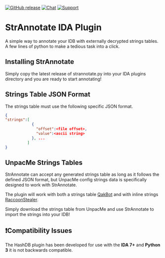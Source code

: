 [![GitHub release](https://img.shields.io/github/v/release/oalabs/strannotate-ida.svg)](https://github.com/OALabs/hashdb-ida/releases) [![Chat](https://img.shields.io/badge/chat-Discord-blueviolet)](https://discord.gg/cw4U3WHvpn) [![Support](https://img.shields.io/badge/Support-Patreon-FF424D)](https://www.patreon.com/oalabs)

# StrAnnotate IDA Plugin
A simple way to annotate your IDB with externally decrypted strings tables. A few lines of python to make a tedious task into a click.

## Installing StrAnnotate 
Simply copy the latest release of strannotate.py into your IDA plugins directory and you are ready to start annotating!

## Strings Table JSON Format
The strings table must use the following specific JSON format.

```json
{
"strings":[
            { 
              "offset":<file offset>, 
              "value":<ascii string>
            }, ...
          ]
}
```

## UnpacMe Strings Tables
StrAnnotate can accept any generated strings table as long as it follows the defined JSON format, but UnpacMe config strings data is specifically designed to work with StrAnnotate. 

The plugin will work with both a strings table [QakBot](https://www.unpac.me/results/1509c04f-669d-4d09-ae7a-f2e51e2c58a6#/) and with inline strings [RaccoonStealer](https://www.unpac.me/results/fa816fcb-6d78-46c2-8027-3b09b0bc6bc2#/).

Simply download the strings table from UnpacMe and use StrAnnotate to import the strings into your IDB!


## ❗Compatibility Issues
The HashDB plugin has been developed for use with the __IDA 7+__ and __Python 3__ it is not backwards compatible. 
